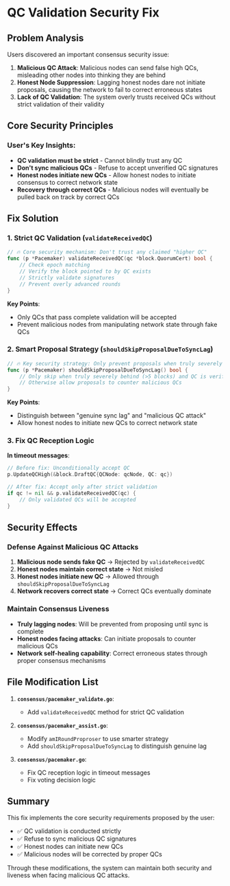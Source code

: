 # QC Validation Security Fix

## Problem Analysis

Users discovered an important consensus security issue:

1. **Malicious QC Attack**: Malicious nodes can send false high QCs, misleading other nodes into thinking they are behind
2. **Honest Node Suppression**: Lagging honest nodes dare not initiate proposals, causing the network to fail to correct erroneous states
3. **Lack of QC Validation**: The system overly trusts received QCs without strict validation of their validity

## Core Security Principles

### User's Key Insights:
- **QC validation must be strict** - Cannot blindly trust any QC
- **Don't sync malicious QCs** - Refuse to accept unverified QC signatures
- **Honest nodes initiate new QCs** - Allow honest nodes to initiate consensus to correct network state
- **Recovery through correct QCs** - Malicious nodes will eventually be pulled back on track by correct QCs

## Fix Solution

### 1. Strict QC Validation (`validateReceivedQC`)

```go
// 🔥 Core security mechanism: Don't trust any claimed "higher QC"
func (p *Pacemaker) validateReceivedQC(qc *block.QuorumCert) bool {
    // Check epoch matching
    // Verify the block pointed to by QC exists
    // Strictly validate signatures
    // Prevent overly advanced rounds
}
```

**Key Points**:
- Only QCs that pass complete validation will be accepted
- Prevent malicious nodes from manipulating network state through fake QCs

### 2. Smart Proposal Strategy (`shouldSkipProposalDueToSyncLag`)

```go
// 🔥 Key security strategy: Only prevent proposals when truly severely behind
func (p *Pacemaker) shouldSkipProposalDueToSyncLag() bool {
    // Only skip when truly severely behind (>5 blocks) and QC is verified
    // Otherwise allow proposals to counter malicious QCs
}
```

**Key Points**:
- Distinguish between "genuine sync lag" and "malicious QC attack"
- Allow honest nodes to initiate new QCs to correct network state

### 3. Fix QC Reception Logic

**In timeout messages**:
```go
// Before fix: Unconditionally accept QC
p.UpdateQCHigh(&block.DraftQC{QCNode: qcNode, QC: qc})

// After fix: Accept only after strict validation
if qc != nil && p.validateReceivedQC(qc) {
    // Only validated QCs will be accepted
}
```

## Security Effects

### Defense Against Malicious QC Attacks

1. **Malicious node sends fake QC** → Rejected by `validateReceivedQC`
2. **Honest nodes maintain correct state** → Not misled
3. **Honest nodes initiate new QC** → Allowed through `shouldSkipProposalDueToSyncLag`
4. **Network recovers correct state** → Correct QCs eventually dominate

### Maintain Consensus Liveness

- **Truly lagging nodes**: Will be prevented from proposing until sync is complete
- **Honest nodes facing attacks**: Can initiate proposals to counter malicious QCs
- **Network self-healing capability**: Correct erroneous states through proper consensus mechanisms

## File Modification List

1. **`consensus/pacemaker_validate.go`**:
   - Add `validateReceivedQC` method for strict QC validation

2. **`consensus/pacemaker_assist.go`**:
   - Modify `amIRoundProproser` to use smarter strategy
   - Add `shouldSkipProposalDueToSyncLag` to distinguish genuine lag

3. **`consensus/pacemaker.go`**:
   - Fix QC reception logic in timeout messages
   - Fix voting decision logic

## Summary

This fix implements the core security requirements proposed by the user:
- ✅ QC validation is conducted strictly
- ✅ Refuse to sync malicious QC signatures
- ✅ Honest nodes can initiate new QCs
- ✅ Malicious nodes will be corrected by proper QCs

Through these modifications, the system can maintain both security and liveness when facing malicious QC attacks. 